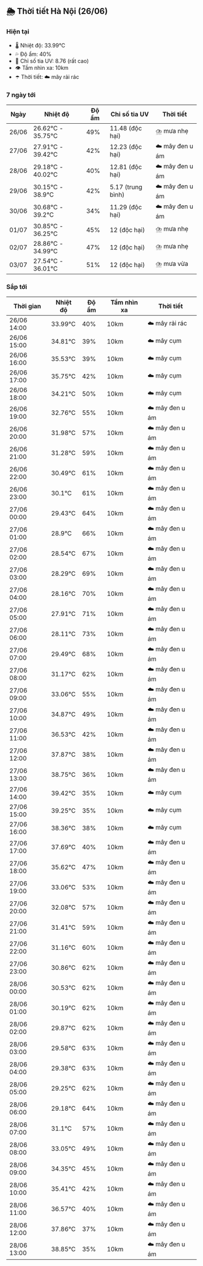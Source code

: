 ## 🌦️ Thời tiết Hà Nội (26/06)

### Hiện tại

- 🌡️ Nhiệt độ: 33.99℃
- 💦 Độ ẩm: 40%
- 🌟 Chỉ số tia UV: 8.76 (rất cao)
- 👁️ Tầm nhìn xa: 10km
- ☂️ Thời tiết: ☁️ mây rải rác

### 7 ngày tới

| Ngày | Nhiệt độ | Độ ẩm | Chỉ số tia UV | Thời tiết |
| --- | --- | --- | --- | --- |
| 26/06 | 26.62℃ - 35.75℃ | 49% | 11.48 (độc hại) | ⛈️ mưa nhẹ |
| 27/06 | 27.91℃ - 39.42℃ | 42% | 12.23 (độc hại) | ☁️ mây đen u ám |
| 28/06 | 29.18℃ - 40.02℃ | 40% | 12.81 (độc hại) | ☁️ mây đen u ám |
| 29/06 | 30.15℃ - 38.9℃ | 42% | 5.17 (trung bình) | ☁️ mây đen u ám |
| 30/06 | 30.68℃ - 39.2℃ | 34% | 11.29 (độc hại) | ☁️ mây đen u ám |
| 01/07 | 30.85℃ - 36.25℃ | 45% | 12 (độc hại) | ⛈️ mưa nhẹ |
| 02/07 | 28.86℃ - 34.99℃ | 47% | 12 (độc hại) | ⛈️ mưa nhẹ |
| 03/07 | 27.54℃ - 36.01℃ | 51% | 12 (độc hại) | ⛈️ mưa vừa |

### Sắp tới

| Thời gian | Nhiệt độ | Độ ẩm | Tầm nhìn xa | Thời tiết |
| --- | --- | --- | --- | --- |
| 26/06 14:00 | 33.99℃ | 40% | 10km | ☁️ mây rải rác |
| 26/06 15:00 | 34.81℃ | 39% | 10km | ☁️ mây cụm |
| 26/06 16:00 | 35.53℃ | 39% | 10km | ☁️ mây cụm |
| 26/06 17:00 | 35.75℃ | 42% | 10km | ☁️ mây cụm |
| 26/06 18:00 | 34.21℃ | 50% | 10km | ☁️ mây cụm |
| 26/06 19:00 | 32.76℃ | 55% | 10km | ☁️ mây đen u ám |
| 26/06 20:00 | 31.98℃ | 57% | 10km | ☁️ mây đen u ám |
| 26/06 21:00 | 31.28℃ | 59% | 10km | ☁️ mây đen u ám |
| 26/06 22:00 | 30.49℃ | 61% | 10km | ☁️ mây đen u ám |
| 26/06 23:00 | 30.1℃ | 61% | 10km | ☁️ mây đen u ám |
| 27/06 00:00 | 29.43℃ | 64% | 10km | ☁️ mây đen u ám |
| 27/06 01:00 | 28.9℃ | 66% | 10km | ☁️ mây đen u ám |
| 27/06 02:00 | 28.54℃ | 67% | 10km | ☁️ mây đen u ám |
| 27/06 03:00 | 28.29℃ | 69% | 10km | ☁️ mây đen u ám |
| 27/06 04:00 | 28.16℃ | 70% | 10km | ☁️ mây đen u ám |
| 27/06 05:00 | 27.91℃ | 71% | 10km | ☁️ mây đen u ám |
| 27/06 06:00 | 28.11℃ | 73% | 10km | ☁️ mây đen u ám |
| 27/06 07:00 | 29.49℃ | 68% | 10km | ☁️ mây đen u ám |
| 27/06 08:00 | 31.17℃ | 62% | 10km | ☁️ mây đen u ám |
| 27/06 09:00 | 33.06℃ | 55% | 10km | ☁️ mây đen u ám |
| 27/06 10:00 | 34.87℃ | 49% | 10km | ☁️ mây đen u ám |
| 27/06 11:00 | 36.53℃ | 42% | 10km | ☁️ mây đen u ám |
| 27/06 12:00 | 37.87℃ | 38% | 10km | ☁️ mây đen u ám |
| 27/06 13:00 | 38.75℃ | 36% | 10km | ☁️ mây đen u ám |
| 27/06 14:00 | 39.42℃ | 35% | 10km | ☁️ mây cụm |
| 27/06 15:00 | 39.25℃ | 35% | 10km | ☁️ mây cụm |
| 27/06 16:00 | 38.36℃ | 38% | 10km | ☁️ mây cụm |
| 27/06 17:00 | 37.69℃ | 40% | 10km | ☁️ mây đen u ám |
| 27/06 18:00 | 35.62℃ | 47% | 10km | ☁️ mây đen u ám |
| 27/06 19:00 | 33.06℃ | 53% | 10km | ☁️ mây đen u ám |
| 27/06 20:00 | 32.08℃ | 57% | 10km | ☁️ mây đen u ám |
| 27/06 21:00 | 31.41℃ | 59% | 10km | ☁️ mây đen u ám |
| 27/06 22:00 | 31.16℃ | 60% | 10km | ☁️ mây đen u ám |
| 27/06 23:00 | 30.86℃ | 62% | 10km | ☁️ mây đen u ám |
| 28/06 00:00 | 30.53℃ | 62% | 10km | ☁️ mây đen u ám |
| 28/06 01:00 | 30.19℃ | 62% | 10km | ☁️ mây đen u ám |
| 28/06 02:00 | 29.87℃ | 62% | 10km | ☁️ mây đen u ám |
| 28/06 03:00 | 29.58℃ | 63% | 10km | ☁️ mây đen u ám |
| 28/06 04:00 | 29.38℃ | 63% | 10km | ☁️ mây đen u ám |
| 28/06 05:00 | 29.25℃ | 62% | 10km | ☁️ mây đen u ám |
| 28/06 06:00 | 29.18℃ | 64% | 10km | ☁️ mây đen u ám |
| 28/06 07:00 | 31.1℃ | 57% | 10km | ☁️ mây đen u ám |
| 28/06 08:00 | 33.05℃ | 49% | 10km | ☁️ mây đen u ám |
| 28/06 09:00 | 34.35℃ | 45% | 10km | ☁️ mây đen u ám |
| 28/06 10:00 | 35.41℃ | 42% | 10km | ☁️ mây đen u ám |
| 28/06 11:00 | 36.57℃ | 40% | 10km | ☁️ mây đen u ám |
| 28/06 12:00 | 37.86℃ | 37% | 10km | ☁️ mây đen u ám |
| 28/06 13:00 | 38.85℃ | 35% | 10km | ☁️ mây đen u ám |

